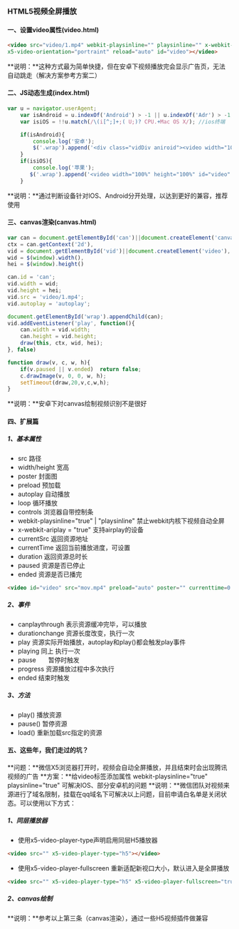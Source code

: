 ### HTML5视频全屏播放

#### 一、设置video属性(video.html)
``` html
<video src="video/1.mp4" webkit-playsinline="" playsinline="" x-webkit-airplay="true" airplay="allow" x5-video-player-type="h5" x5-video-player-fullscreen="true" 
x5-video-orientation="portraint" reload="auto" id="video"></video>
```
**说明：**这种方式最为简单快捷，但在安卓下视频播放完会显示广告页，无法自动跳走（解决方案参考方案二）


#### 二、JS动态生成(index.html)
``` js
var u = navigator.userAgent;
    var isAndroid = u.indexOf('Android') > -1 || u.indexOf('Adr') > -1; //android终端
    var isiOS = !!u.match(/\(i[^;]+;( U;)? CPU.+Mac OS X/); //ios终端   

    if(isAndroid){
        console.log('安卓');
        $('.wrap').append('<div class="vidDiv aniroid"><video width="100%" height="100%" id="video" class="video" src="video/1.mp4" preload="auto" x5-video-player-type="h5" x5-video-player-fullscreen="true" x5-video-orientation="portraint" x-webkit-airplay="true" webkit-playsinline="true" playsinline="true"></video></div>');
    }
    if(isiOS){
        console.log('苹果');
       $('.wrap').append('<video width="100%" height="100%" id="video" class="video ios" src="video/1.mp4" preload="auto" x5-video-player-type="h5" x5-video-player-fullscreen="true" x5-video-orientation="portraint" x-webkit-airplay="true" webkit-playsinline="true" playsinline="true"></video>');
    }
```
**说明：**通过判断设备针对IOS、Android分开处理，以达到更好的兼容，推荐使用


#### 三、canvas渲染(canvas.html)
``` js
var can = document.getElementById('can')||document.createElement('canvas'),
ctx = can.getContext('2d'),
vid = document.getElementById('vid')||document.createElement('video'),
wid = $(window).width(),
hei = $(window).height()

can.id = 'can';				
vid.width = wid;
vid.height = hei;
vid.src = 'video/1.mp4';
vid.autoplay = 'autoplay';

document.getElementById('wrap').appendChild(can);
vid.addEventListener('play', function(){
	can.width = vid.width;
	can.height = vid.height;
	draw(this, ctx, wid, hei);
}, false)

function draw(v, c, w, h){
	if(v.paused || v.ended)  return false;
	c.drawImage(v, 0, 0, w, h);
	setTimeout(draw,20,v,c,w,h);
}
```
**说明：**安卓下对canvas绘制视频识别不是很好


#### 四、扩展篇

##### 1、基本属性

- src          路径
- width/height 宽高
- poster       封面图
- preload      预加载
- autoplay     自动播放
- loop         循环播放
- controls     浏览器自带控制条
- webkit-playsinline="true" | "playsinline"   禁止webkit内核下视频自动全屏
- x-webkit-ariplay = "true"                   支持airplay的设备
- currentSrc	返回资源地址
- currentTime	返回当前播放进度，可设置
- duration	返回资源总时长
- paused	资源是否已停止
- ended	        资源是否已播完

``` html
<video id="video" src="mov.mp4" preload="auto" poster="" currenttime=0 webkit-playsinline="true" playsinline loop x-webkit-airplay="true" controls autoplay>
```

##### 2、事件

- canplaythrough    表示资源缓冲完毕，可以播放
- durationchange    资源长度改变，执行一次
- play	        资源实际开始播放，autoplay和play()都会触发play事件
- playing	同上 执行一次
- pause	        暂停时触发
- progress	资源播放过程中多次执行
- ended	        结束时触发


##### 3、方法

- play()	播放资源
- pause()	暂停资源
- load()	重新加载src指定的资源


#### 五、这些年，我们走过的坑？

**问题：**微信X5浏览器打开时，视频会自动全屏播放，并且结束时会出现腾讯视频的广告
**方案：**给video标签添加属性 webkit-playsinline="true" playsinline="true" 可解决IOS、部分安卓机的问题
**说明：**微信团队对视频来源进行了域名限制，挂载在qq域名下可解决以上问题，目前申请白名单是关闭状态。可以使用以下方式：

##### 1、同层播放器

- 使用x5-video-player-type声明启用同层H5播放器

``` html
<video src="" x5-video-player-type="h5"></video>
```

- 使用x5-video-player-fullscreen 重新适配新视口大小，默认进入是全屏播放

``` html
<video src="" x5-video-player-type="h5" x5-video-player-fullscreen="true"></video>
```

##### 2、canvas绘制

**说明：**参考以上第三条（canvas渲染），通过一些H5视频插件做兼容





